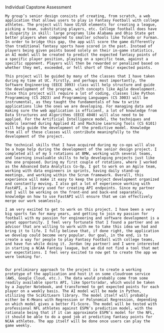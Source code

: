   Individual Capstone Assessment


	My group’s senior design consists of creating, from scratch, a web application that allows users to play in Fantasy Football with college athletes. The project will have UI/UX elements for creating a league, picking a team, substituting players, etc. College football does have a disparity in skill: large programs like Alabama and Ohio State get better players when compared to smaller schools like Toledo or Furman. In order to bridge this gap, the app will score the game differently than traditional fantasy sports have scored in the past. Instead of players being given points based solely on their in-game statistics, an AI model will be created to predict the expected fantasy points of a specific player position, playing on a specific team, against a specific opponent. Players will then be rewarded or penalized based on whether they met, exceeded, or fell short of their expected points.
 
	This project will be guided by many of the classes that I have taken during my time at UC. Firstly, and perhaps most importantly, the Software Engineering (EECE 3093) class will help structure and guide the development of the program, with concepts like Agile development. Since this project will require a lot of coding, classes like Python Programming (CS 2023) and Programming Languages (CS 3003) will be instrumental, as they taught the fundamentals of how to write applications like the ones we are developing. For managing data and making sure the web application is efficient, a lot of knowledge from Data Structures and Algorithms (EECE 4040) will also need to be applied. For the Artificial Intelligence model, the techniques and models learned during Applied AI and Machine Learning Tools (CS 6101) will help guide the development of the predictive model. Knowledge from all of these classes will contribute meaningfully to the development of the project.
 
	The technical skills that I have acquired during my co-ops will also be a huge help during the development of the senior design project. I completed all of my 5 rotations at BMW, working with several teams, and learning invaluable skills to help developing projects just like the one proposed. During my first couple of rotations, where I worked as the Advanced Data Analytics Co-Op, I got to work on an Agile team, working with data engineers in sprints, having daily stand-up meetings, and working within the Scrum framework. Overall, this experience will make it easy to keep the project development organized and constantly moving. I also got a lot of experience working with FastAPI, a library used for creating API endpoints. Since my partner and I will be working on the front-end and back-end separately, knowledge on how to use FastAPI will ensure that we can effectively merge our work seamlessly. 
 
	I am very excited to get to work on this project. I have been a very big sports fan for many years, and getting to join my passion for football with my passion for engineering and software development is a great opportunity. I feel very fortunate that I found a partner and an advisor that are willing to work with me to take this idea we had and bring it to life. I fully believe that, if done right, the application we develop could become very popular. Our goal, in the end, is to create a way for people to play Fantasy Football with college teams, and have fun while doing it. Jordan (my partner) and I were interested in starting a NCAA Fantasy league, but we did not find a tool that met our expectations. I feel very excited to now get to create the app we were looking for.

 
	Our preliminary approach to the project is to create a working prototype of the application and host it on some cloudroom service (AWS, Google Cloud, etc.). The data would probably come from some readily available sports API, like Sportsradar, which would be taken by a Jupyter Notebook, and transformed to get expected points for each player on a weekly basis. The AI model will be made in Python, utilizing the SciKitLearn library. The model itself will probably either be K-Means with Regression or Polynomial Regression, depending on which model gives a better F1-Score. The model will be tested with professional NFL athletes against ESPN’s prediction model, with the rationale being that if it can approximate ESPN’s model for the NFL, it should be able to do a good job at predicting fantasy points for NCAA athletes. The app itself will be done once users can play the game weekly.

